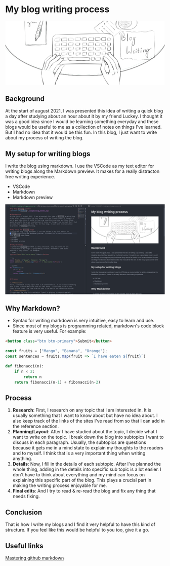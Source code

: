 # My blog writing process
![Picture of writing](./images/blog_banner.png "My writing process")

## Background
At the start of august 2021, I was presented this idea of writing a quick blog
a day after studying about an hour about it by my friend Luckey. I thought it
was a good idea since I would be learning something everyday and these blogs
would be useful to me as a collection of notes on things I've learned. But I had
no idea that it would be this fun. In this blog, I just want to write about
my process of writing the blog.

## My setup for writing blogs
I write the blog using markdown. I use the VSCode as my text editor for
writing blogs along the Markdown preview. It makes for a really distracton
free writing experience.
+ VSCode
+ Markdown
+ Markdown preview

![Screenshot of my setup](./images/blog_writing_screenshot.png "A screenshot of my setup")

## Why Markdown?
+ Syntax for writing markdown is very intuitive, easy to learn and use. 
+ Since most of my blogs is programming related, markdown's code block
feature is very useful. For example:
```html
<button class="btn btn-primary">Submit</button>
```
```js
const fruits = ["Mango", "Banana", "Orange"];
const sentences = fruits.map(fruit => `I have eaten ${fruit}`)
```
```python
def fibonacci(n):
    if n < 2:
        return n
    return fibonacci(n-1) + fibonacci(n-2)
```

## Process
1. **Research**:
First, I research on any topic that I am interested in. It is usually something that I want to know about but have no idea about. I also keep track of the links of the sites I've read from so that I can add in the reference section.
2. **Planning/Layout**:
After I have studied about the topic, I decide what I want to write on the topic. I break down the blog into subtopics I want to discuss in each paragraph. Usually, the subtopics are questions because it gets me in a mind state to explain my thoughts to the readers and to myself. I think that is a very important thing when writing anything.
03. **Details**:
Now, I fill in the details of each subtopic. After I've planned the whole thing, adding in the details into specific sub topic is a lot easier. I don't have to think about everything and my mind can focus on explaining this specific part of the blog. This plays a crucial part in making the writing process enjoyable for me.
4. **Final edits**:
And I try to read & re-read the blog and fix any thing that needs fixing.

## Conclusion
That is how I write my blogs and I find it very helpful to have this kind of structure. If you feel like this would be helpful to you too, give it a go.

## Useful links
[Mastering github markdown](https://guides.github.com/features/mastering-markdown/)
